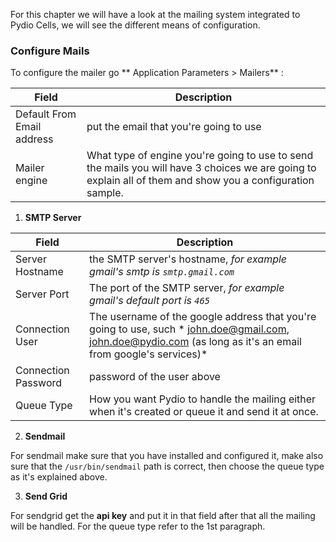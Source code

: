 For this chapter we will have a look at the mailing system integrated to Pydio Cells, we will see the different means of configuration.

### Configure Mails

To configure the mailer go ** Application Parameters > Mailers** :

Field | Description
--- | ---
Default From Email address | put the email that you're going to use
Mailer engine  | What type of engine you're going to use to send the mails you will have 3 choices we are going to explain all of them and show you a configuration sample.

1. **SMTP Server**

Field | Description
--- | ---
Server Hostname  | the SMTP server's hostname, *for example gmail's smtp is `smtp.gmail.com`*
Server Port  |  The port of the SMTP server, *for example gmail's default port is `465`*
Connection User  | The username of the google address that you're going to use, such * john.doe@gmail.com, john.doe@pydio.com (as long as it's an email from google's services)*
Connection Password  | password of the user above
Queue Type  |  How you want Pydio to handle the mailing either when it's created or queue it and send it at once.

2. **Sendmail**

For sendmail make sure that you have installed and configured it, make also sure that the `/usr/bin/sendmail` path is correct, then choose the queue type as it's explained above.

3. **Send Grid**

For sendgrid get the **api key** and put it in that field after that all the mailing will be handled. For the queue type refer to the 1st paragraph.
